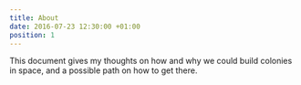```yaml
---
title: About
date: 2016-07-23 12:30:00 +01:00
position: 1
---
```


This document gives my thoughts on how and why we could build colonies in space, and a possible path on how to get there. 

